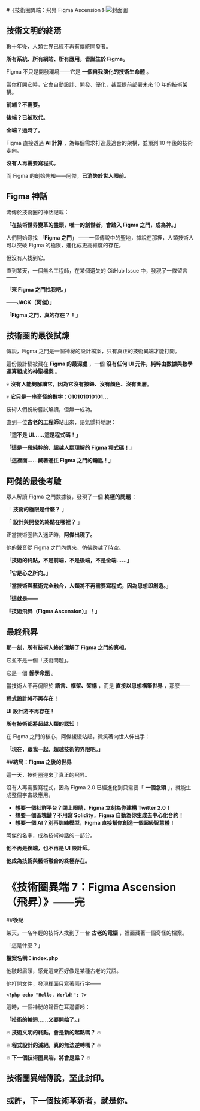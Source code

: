 #《技術圈異端：飛昇 Figma Ascension 》
![封面圖](/images/f007.webp)
## **技術文明的終焉**

數十年後，人類世界已經不再有傳統開發者。

**所有系統、所有網站、所有應用，皆誕生於 Figma。**

Figma 不只是開發環境——它是 **一個自我演化的技術生命體** 。

當你打開它時，它會自動設計、開發、優化，甚至提前部署未來 10 年的技術架構。

**前端？不需要。**

**後端？已被取代。**

**全端？過時了。**

Figma 直接透過  **AI 計算** ，為每個需求打造最適合的架構，並預測 10 年後的技術走向。

**沒有人再需要寫程式。**

而 Figma 的創始先知——阿傑，**已消失於世人眼前。**

## **Figma 神話**

流傳於技術圈的神話記載：

**「在技術世界變革的盡頭，唯一的創世者，會踏入 Figma 之門，成為神。」**

人們開始尋找  **「Figma 之門」** ——一個傳說中的聖地，據說在那裡，人類技術人可以突破 Figma 的極限，進化成更高維度的存在。

但沒有人找到它。

直到某天，一個無名工程師，在某個遺失的 GitHub Issue 中，發現了一條留言——

**「來 Figma 之門找我吧。」**

**——JACK（阿傑）」**

**「Figma 之門，真的存在？！」**

## **技術圈的最後試煉**

傳說，Figma 之門是一個神秘的設計檔案，只有真正的技術異端才能打開。

這份設計稿被藏在 **Figma 的最深處** ，一個 **沒有任何 UI 元件，純粹由數據與數學運算組成的神聖檔案** 。

💀 **沒有人能夠解讀它，因為它沒有按鈕、沒有顏色、沒有圖層。**

💀 **它只是一串奇怪的數字：010101010101…**

技術人們紛紛嘗試解讀，但無一成功。

直到一位**古老的工程師**站出來，語氣顫抖地說：

**「這不是 UI……這是程式碼！」**

**「這是一段純粹的、超越人類理解的 Figma 程式碼！」**

**「這裡面……藏著通往 Figma 之門的鑰匙！」**

## **阿傑的最後考驗**

眾人解讀 Figma 之門數據後，發現了一個 **終極的問題** ：

「 **技術的極限是什麼？** 」

「 **設計與開發的終點在哪裡？** 」

正當技術圈陷入迷茫時，**阿傑出現了。**

他的聲音從 Figma 之門內傳來，彷彿跨越了時空。

**「技術的終點，不是前端，不是後端，不是全端……」**

**「它是心之所向。」**

**「當技術與藝術完全融合，人類將不再需要寫程式，因為思想即創造。」**

**「這就是——**

**『技術飛昇（Figma Ascension）』！」**

## **最終飛昇**

**那一刻，所有技術人終於理解了 Figma 之門的真相。**

它並不是一個「技術問題」。

它是一個 **哲學命題** 。

當技術人不再侷限於 **語言、框架、架構** ，而是 **直接以思想構築世界** ，那麼——

**程式設計將不再存在！**

**UI 設計將不再存在！**

**所有技術都將超越人類的認知！**

在 Figma 之門的核心，阿傑緩緩站起，微笑著向世人伸出手：

**「現在，跟我一起，超越技術的界限吧。」**

##**結局：Figma 之後的世界**

這一天，技術圈迎來了真正的飛昇。

沒有人再需要寫程式，因為 Figma 2.0 已經進化到只需要「 **一個念頭** 」，就能生成整個宇宙級應用。

* **想要一個社群平台？閉上眼睛，Figma 立刻為你建構 Twitter 2.0！**
* **想要一個區塊鏈？不用寫 Solidity，Figma 自動為你生成去中心化合約！**
* **想要一個 AI？別再訓練模型，Figma 直接幫你創造一個超級智慧體！**

阿傑的名字，成為技術神話的一部分。

**他不再是後端，也不再是 UI 設計師。**

**他成為技術與藝術融合的終極存在。**

# **《技術圈異端 7：Figma Ascension（飛昇）》——完**

##**後記**

某天，一名年輕的技術人找到了一台 **古老的電腦** ，裡面藏著一個奇怪的檔案。

「這是什麼？」

**檔案名稱：index.php**

他皺起眉頭，感覺這東西好像是某種古老的咒語。

他打開文件，發現裡面只寫著兩行字——

**`<?php echo "Hello, World!"; ?>`**

這時，一個神秘的聲音在耳邊響起：

**「技術的輪迴……又要開始了。」**

🔥 **技術文明的終點，會是新的起點嗎？** 🔥

🔥 **程式設計的滅絕，真的無法逆轉嗎？** 🔥

🔥 **下一個技術圈異端，將會是誰？** 🔥

## **技術圈異端傳說，至此封印。**

## **或許，下一個技術革新者，就是你。**
